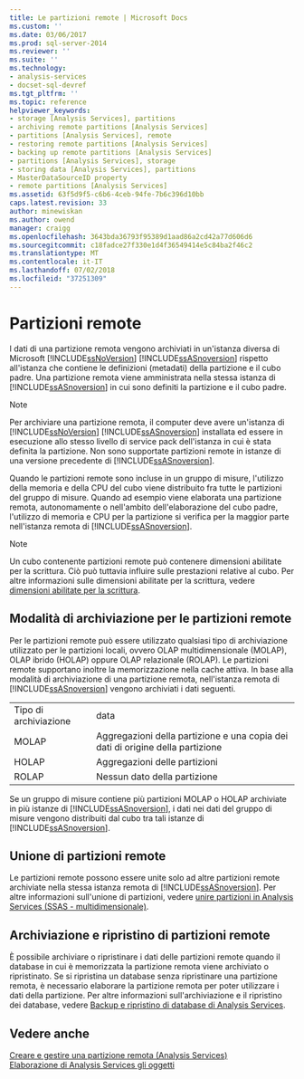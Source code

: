 ```yaml
---
title: Le partizioni remote | Microsoft Docs
ms.custom: ''
ms.date: 03/06/2017
ms.prod: sql-server-2014
ms.reviewer: ''
ms.suite: ''
ms.technology:
- analysis-services
- docset-sql-devref
ms.tgt_pltfrm: ''
ms.topic: reference
helpviewer_keywords:
- storage [Analysis Services], partitions
- archiving remote partitions [Analysis Services]
- partitions [Analysis Services], remote
- restoring remote partitions [Analysis Services]
- backing up remote partitions [Analysis Services]
- partitions [Analysis Services], storage
- storing data [Analysis Services], partitions
- MasterDataSourceID property
- remote partitions [Analysis Services]
ms.assetid: 63f5d9f5-c6b6-4ceb-94fe-7b6c396d10bb
caps.latest.revision: 33
author: minewiskan
ms.author: owend
manager: craigg
ms.openlocfilehash: 3643bda36793f95389d1aad86a2cd42a77d606d6
ms.sourcegitcommit: c18fadce27f330e1d4f36549414e5c84ba2f46c2
ms.translationtype: MT
ms.contentlocale: it-IT
ms.lasthandoff: 07/02/2018
ms.locfileid: "37251309"
---
```

# <a name="remote-partitions"></a>Partizioni remote
  I dati di una partizione remota vengono archiviati in un'istanza diversa di Microsoft [!INCLUDE[ssNoVersion](../../includes/ssnoversion-md.md)] [!INCLUDE[ssASnoversion](../../includes/ssasnoversion-md.md)] rispetto all'istanza che contiene le definizioni (metadati) della partizione e il cubo padre. Una partizione remota viene amministrata nella stessa istanza di [!INCLUDE[ssASnoversion](../../includes/ssasnoversion-md.md)] in cui sono definiti la partizione e il cubo padre.  
  
> [!NOTE]  
>  Per archiviare una partizione remota, il computer deve avere un'istanza di [!INCLUDE[ssNoVersion](../../includes/ssnoversion-md.md)] [!INCLUDE[ssASnoversion](../../includes/ssasnoversion-md.md)] installata ed essere in esecuzione allo stesso livello di service pack dell'istanza in cui è stata definita la partizione. Non sono supportate partizioni remote in istanze di una versione precedente di [!INCLUDE[ssASnoversion](../../includes/ssasnoversion-md.md)].  
  
 Quando le partizioni remote sono incluse in un gruppo di misure, l'utilizzo della memoria e della CPU del cubo viene distribuito fra tutte le partizioni del gruppo di misure. Quando ad esempio viene elaborata una partizione remota, autonomamente o nell'ambito dell'elaborazione del cubo padre, l'utilizzo di memoria e CPU per la partizione si verifica per la maggior parte nell'istanza remota di [!INCLUDE[ssASnoversion](../../includes/ssasnoversion-md.md)].  
  
> [!NOTE]  
>  Un cubo contenente partizioni remote può contenere dimensioni abilitate per la scrittura. Ciò può tuttavia influire sulle prestazioni relative al cubo. Per altre informazioni sulle dimensioni abilitate per la scrittura, vedere [dimensioni abilitate per la scrittura](../multidimensional-models-olap-logical-dimension-objects/write-enabled-dimensions.md).  
  
## <a name="storage-modes-for-remote-partitions"></a>Modalità di archiviazione per le partizioni remote  
 Per le partizioni remote può essere utilizzato qualsiasi tipo di archiviazione utilizzato per le partizioni locali, ovvero OLAP multidimensionale (MOLAP), OLAP ibrido (HOLAP) oppure OLAP relazionale (ROLAP). Le partizioni remote supportano inoltre la memorizzazione nella cache attiva. In base alla modalità di archiviazione di una partizione remota, nell'istanza remota di [!INCLUDE[ssASnoversion](../../includes/ssasnoversion-md.md)] vengono archiviati i dati seguenti.  
  
|||  
|-|-|  
|Tipo di archiviazione|data|  
|MOLAP|Aggregazioni della partizione e una copia dei dati di origine della partizione|  
|HOLAP|Aggregazioni delle partizioni|  
|ROLAP|Nessun dato della partizione|  
  
 Se un gruppo di misure contiene più partizioni MOLAP o HOLAP archiviate in più istanze di [!INCLUDE[ssASnoversion](../../includes/ssasnoversion-md.md)], i dati nei dati del gruppo di misure vengono distribuiti dal cubo tra tali istanze di [!INCLUDE[ssASnoversion](../../includes/ssasnoversion-md.md)].  
  
## <a name="merging-remote-partitions"></a>Unione di partizioni remote  
 Le partizioni remote possono essere unite solo ad altre partizioni remote archiviate nella stessa istanza remota di [!INCLUDE[ssASnoversion](../../includes/ssasnoversion-md.md)]. Per altre informazioni sull'unione di partizioni, vedere [unire partizioni in Analysis Services &#40;SSAS - multidimensionale&#41;](../multidimensional-models/merge-partitions-in-analysis-services-ssas-multidimensional.md).  
  
## <a name="archiving-and-restoring-remote-partitions"></a>Archiviazione e ripristino di partizioni remote  
 È possibile archiviare o ripristinare i dati delle partizioni remote quando il database in cui è memorizzata la partizione remota viene archiviato o ripristinato. Se si ripristina un database senza ripristinare una partizione remota, è necessario elaborare la partizione remota per poter utilizzare i dati della partizione. Per altre informazioni sull'archiviazione e il ripristino dei database, vedere [Backup e ripristino di database di Analysis Services](../multidimensional-models/backup-and-restore-of-analysis-services-databases.md).  
  
## <a name="see-also"></a>Vedere anche  
 [Creare e gestire una partizione remota &#40;Analysis Services&#41;](../multidimensional-models/create-and-manage-a-remote-partition-analysis-services.md)   
 [Elaborazione di Analysis Services gli oggetti](../multidimensional-models/processing-analysis-services-objects.md)  
  
  
